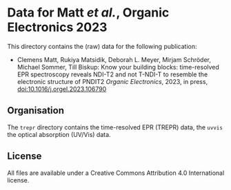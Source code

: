 # Data for Matt *et al.*, Organic Electronics 2023

This directory contains the (raw) data for the following publication:

 * Clemens Matt, Rukiya Matsidik, Deborah L. Meyer, Mirjam Schröder, Michael Sommer, Till Biskup: Know your building blocks: time-resolved EPR spectroscopy reveals NDI-T2 and not T-NDI-T to resemble the electronic structure of PNDIT2
*Organic Electronics*, 2023, in press, [doi:10.1016/j.orgel.2023.106790](https://doi.org/10.1016/j.orgel.2023.106790)


## Organisation

The ``trepr`` directory contains the time-resolved EPR (TREPR) data, the ``uvvis`` the optical absorption (UV/Vis) data.


## License

All files are available under a Creative Commons Attribution 4.0 International license.
